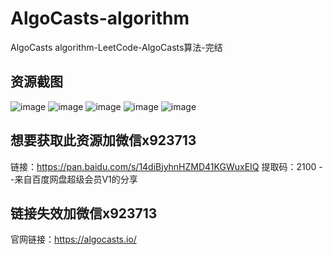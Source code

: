 # AlgoCasts-algorithm
AlgoCasts algorithm-LeetCode-AlgoCasts算法-完结

## 资源截图

![image](https://user-images.githubusercontent.com/91378327/135392315-727fd18a-f57c-458a-b439-bb7b80317d19.png)
![image](https://user-images.githubusercontent.com/91378327/135392326-dd5fe0a2-48a2-4fbe-845c-351d2bd96f1e.png)
![image](https://user-images.githubusercontent.com/91378327/135392372-5772868b-b549-4a9b-a60e-a98fdcdfa1e6.png)
![image](https://user-images.githubusercontent.com/91378327/135392446-9800c36a-f566-43be-b607-4ba4f44d2c27.png)
![image](https://user-images.githubusercontent.com/91378327/135392485-99da2940-b8d2-41e7-9654-69d51c818dbb.png)

## 想要获取此资源加微信x923713

链接：https://pan.baidu.com/s/14diBjyhnHZMD41KGWuxEIQ 
提取码：2100 
--来自百度网盘超级会员V1的分享

## 链接失效加微信x923713 

官网链接：https://algocasts.io/

